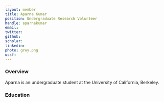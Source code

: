 ```yaml
---
layout: member
title: Aparna Kumar
position: Undergraduate Research Volunteer
handle: aparnakumar
email: 
twitter:
github:
scholar: 
linkedin: 
photo: grey.png
ucsf: 
---
```


### Overview
Aparna is an undergraduate student at the University of California, Berkeley. 

### Education
